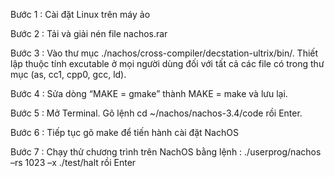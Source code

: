Bước 1 : Cài đặt Linux trên máy ảo

Bước 2 : Tải và giải nén file nachos.rar

Bước 3 : Vào thư mục ./nachos/cross-compiler/decstation-ultrix/bin/. Thiết lập thuộc tính excutable ở mọi người dùng đối với tất cả các file có trong thư mục (as, cc1, cpp0, gcc, ld).

Bước 4 : Sửa dòng “MAKE = gmake” thành MAKE = make và lưu lại.

Bước 5 : Mở Terminal. Gõ lệnh cd ~/nachos/nachos-3.4/code rồi Enter.

Bước 6 : Tiếp tục gõ make để tiến hành cài đặt NachOS 

Bước 7 : Chạy thử chương trình trên NachOS bằng lệnh : ./userprog/nachos –rs 1023 –x ./test/halt rồi Enter
